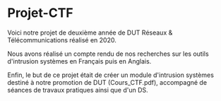 # Projet-CTF
Voici notre projet de deuxième année de DUT Réseaux & Télécommunications réalisé en 2020.

Nous avons réalisé un compte rendu de nos recherches sur les outils d'intrusion systèmes en Français puis en Anglais.

Enfin, le but de ce projet était de créer un module d'intrusion systèmes destiné à notre promotion de DUT (Cours_CTF.pdf), accompagné de séances de travaux pratiques ainsi que d'un DS.
